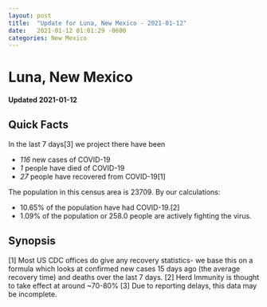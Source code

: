 ```yaml
---
layout: post
title:  "Update for Luna, New Mexico - 2021-01-12"
date:   2021-01-12 01:01:29 -0600
categories: New Mexico
---
```


# Luna, New Mexico
#### Updated 2021-01-12

## Quick Facts

In the last 7 days[3] we project there have been
- *116* new cases of COVID-19
- *1* people have died of COVID-19
- *27* people have recovered from COVID-19[1]

The population in this census area is 23709. By our calculations:
- 10.65% of the population have had COVID-19.[2]
- 1.09% of the population or 258.0 people are actively fighting the virus.

## Synopsis




[1] Most US CDC offices do give any recovery statistics- we base this on a formula which looks at confirmed new cases
15 days ago (the average recovery time) and deaths over the last 7 days.
[2] Herd Immunity is thought to take effect at around ~70-80%
[3] Due to reporting delays, this data may be incomplete. 
    